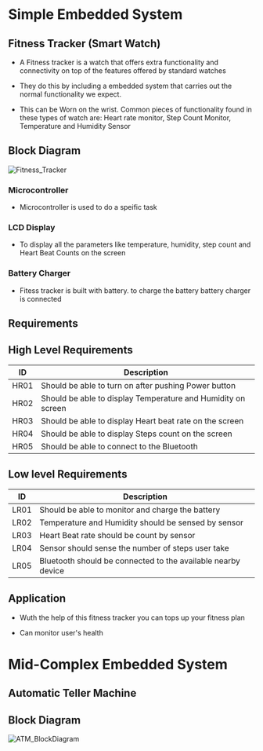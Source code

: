 # Simple Embedded System

## Fitness Tracker (Smart Watch)

- A Fitness tracker is a watch that offers extra functionality and connectivity on top of the features offered by standard watches

- They do this by including a embedded system that carries out the normal functionality we expect.

- This can be Worn on the wrist. Common pieces of functionality found in these types of watch are: Heart rate monitor, Step Count Monitor, Temperature and Humidity Sensor

## Block Diagram

![Fitness_Tracker](https://user-images.githubusercontent.com/98867361/154792665-3b9adea4-e928-490b-bed0-f8e5bf13630b.png)

### Microcontroller
- Microcontroller is used to do a speific task
 
### LCD Display
- To display all the parameters like temperature, humidity, step count and Heart Beat Counts on the screen

### Battery Charger
- Fitess tracker is built with battery. to charge the battery battery charger is connected


## Requirements
## High Level Requirements 
| ID | Description | 
| ----- | ----- | 
| HR01 | Should be able to turn on after pushing Power button |
| HR02 | Should be able to display Temperature and Humidity on screen |
| HR03 | Should be able to display Heart beat rate on the screen |
| HR04 | Should be able to display Steps count on the screen |
| HR05 | Should be able to connect to the Bluetooth |

##  Low level Requirements
| ID | Description |
| ------ | --------- | 
| LR01 | Should be able to monitor and charge the battery | 
| LR02 | Temperature and Humidity should be sensed by sensor |  
| LR03 | Heart Beat rate should be count by sensor | 
| LR04 | Sensor should sense the number of steps user take | 
| LR05 | Bluetooth should be connected to the available nearby device | 

## Application

- Wuth the help of this fitness tracker you can tops up your fitness plan

- Can monitor user's health



# Mid-Complex Embedded System

## Automatic Teller Machine

## Block Diagram

![ATM_BlockDiagram](https://user-images.githubusercontent.com/98867361/154805841-384be628-4d9e-421e-89e3-7bc9a3374598.png)



